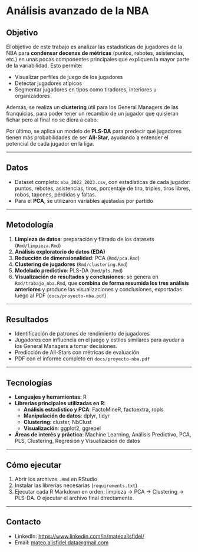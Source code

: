 # Análisis avanzado de la NBA

## Objetivo
El objetivo de este trabajo es analizar las estadísticas de jugadores de la NBA para **condensar decenas de métricas** (puntos, rebotes, asistencias, etc.) en unas pocas componentes principales que expliquen
la mayor parte de la variabilidad. Esto permite:  

- Visualizar perfiles de juego de los jugadores  
- Detectar jugadores atípicos  
- Segmentar jugadores en tipos como tiradores, interiores u organizadores  

Además, se realiza un **clustering** útil para los General Managers de las franquicias, para poder tener un recambio de un jugador que quisieran fichar pero al final no se diera a cabo. 

Por último, se aplica un modelo de **PLS-DA** para predecir qué jugadores tienen más probabilidades de ser **All-Star**, ayudando a entender el potencial de cada jugador en la liga.

---

## Datos
- Dataset completo: `nba_2022_2023.csv`, con estadísticas de cada jugador: puntos, rebotes, asistencias, tiros, porcentaje de tiro, triples, tiros libres, robos, tapones, pérdidas y faltas.  
- Para el **PCA**, se utilizaron variables ajustadas por partido 
---

## Metodología
1. **Limpieza de datos**: preparación y filtrado de los datasets (`Rmd/limpieza.Rmd`)  
2. **Análisis exploratorio de datos (EDA)**  
3. **Reducción de dimensionalidad**: PCA (`Rmd/pca.Rmd`)  
4. **Clustering de jugadores** (`Rmd/clustering.Rmd`)  
5. **Modelado predictivo**: PLS-DA (`Rmd/pls.Rmd`)  
6. **Visualización de resultados y conclusiones**: se genera en `Rmd/trabajo_nba.Rmd`, que **combina de forma resumida los tres análisis anteriores** y produce las visualizaciones y conclusiones,
    exportadas luego al PDF (`docs/proyecto-nba.pdf`)

---

## Resultados
- Identificación de patrones de rendimiento de jugadores  
- Jugadores con influencia en el juego y estilos similares para ayudar a los General Managers a tomar decisiones.
- Predicción de All-Stars con métricas de evaluación 
- PDF con el informe completo en `docs/proyecto-nba.pdf`

---

## Tecnologías
- **Lenguajes y herramientas**: R  
- **Librerías principales utilizadas en R**:  
  - **Análisis estadístico y PCA**: FactoMineR, factoextra, ropls  
  - **Manipulación de datos**: dplyr, tidyr  
  - **Clustering**: cluster, NbClust  
  - **Visualización**: ggplot2, ggrepel  
- **Áreas de interés y práctica**: Machine Learning, Análisis Predictivo, PCA, PLS, Clustering, Regresión y Visualización de datos

---

## Cómo ejecutar
1. Abrir los archivos `.Rmd` en RStudio  
2. Instalar las librerías necesarias (`requirements.txt`)  
3. Ejecutar cada R Markdown en orden: limpieza → PCA → Clustering → PLS-DA. O ejecutar el archivo final directamente.

---

## Contacto
- LinkedIn: https://www.linkedin.com/in/mateoalisfidel/ 
- Email: mateo.alisfidel.data@gmail.com
